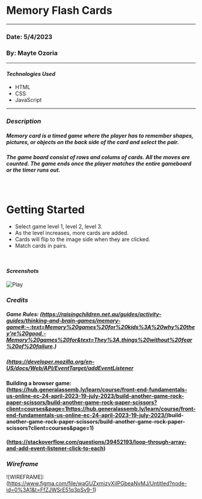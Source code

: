 # Memory Flash Cards
---



### Date: 5/4/2023
### By: Mayte Ozoria

---
#### **_Technologies Used_**

- HTML
- CSS
- JavaScript







---
### **_Description_**
##### Memory card is a timed game where the player has to remember shapes, pictures, or objects on the back side of the card and select the pair.
##### The game board consist of rows and colums of cards. All the moves are counted. The game ends once the player matches the entire gameboard or the timer runs out. 


<br>


# Getting Started
- Select game level 1, level 2, level 3.
- As the level increases, more cards are added.
- Cards will flip to the image side when they are clicked. 
- Match cards in pairs. 

</br>

#### **_Screenshots_**
![Play](https://allma.si/blog/wp-content/uploads/2022/02/flipping-cards-in-memory-game.gif)


### **_Credits_**
##### Game Rules: (https://raisingchildren.net.au/guides/activity-guides/thinking-and-brain-games/memory-game#:~:text=Memory%20games%20for%20kids%3A%20why%20they're%20good,-Memory%20games%20for&text=They%3A,things%20without%20fear%20of%20failure.)
##### (https://developer.mozilla.org/en-US/docs/Web/API/EventTarget/addEventListener
#### Building a browser game:(https://hub.generalassemb.ly/learn/course/front-end-fundamentals-us-online-ec-24-april-2023-19-july-2023/build-another-game-rock-paper-scissors/build-another-game-rock-paper-scissors?client=courses&page=1https://hub.generalassemb.ly/learn/course/front-end-fundamentals-us-online-ec-24-april-2023-19-july-2023/)build-another-game-rock-paper-scissors/build-another-game-rock-paper-scissors?client=courses&page=1)
#### (https://stackoverflow.com/questions/39452193/loop-through-array-and-add-event-listener-click-to-each)
#### 

### **_Wireframe_**
![WIREFRAME]:(https://www.figma.com/file/waGUZxmjzyXiIPGbeaNvMJ/Untitled?node-id=0%3A1&t=FfZJWSrE51q3pSv9-1)